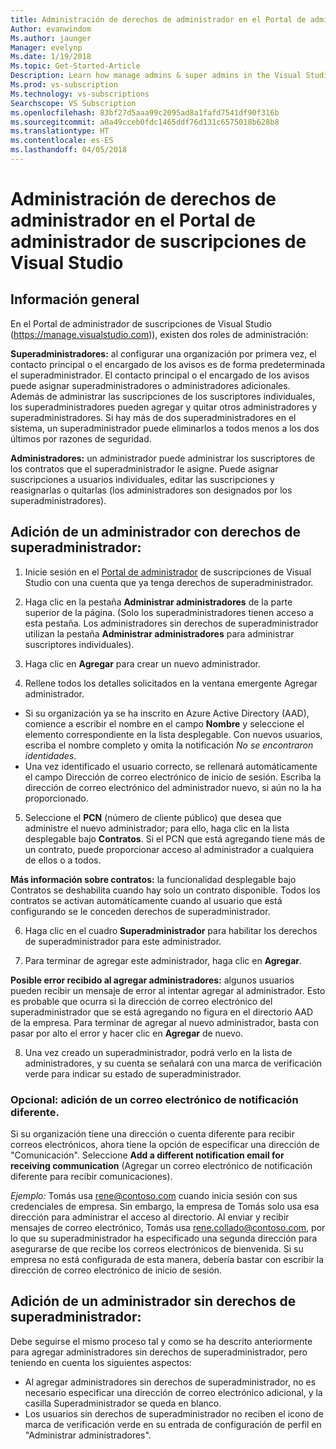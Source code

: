 ```yaml
---
title: Administración de derechos de administrador en el Portal de administrador de suscripciones de Visual Studio
Author: evanwindom
Ms.author: jaunger
Manager: evelynp
Ms.date: 1/19/2018
Ms.topic: Get-Started-Article
Description: Learn how manage admins & super admins in the Visual Studio Subscriptions Administrator Portal.
Ms.prod: vs-subscription
Ms.technology: vs-subscriptions
Searchscope: VS Subscription
ms.openlocfilehash: 83bf27d5aaa99c2095ad8a1fafd7541df90f316b
ms.sourcegitcommit: a0a49cceb0fdc1465ddf76d131c6575018b628b8
ms.translationtype: HT
ms.contentlocale: es-ES
ms.lasthandoff: 04/05/2018
---
```

# <a name="managing-administrator-rights-in-the-visual-studio-subscriptions-administrator-portal"></a>Administración de derechos de administrador en el Portal de administrador de suscripciones de Visual Studio

## <a name="overview"></a>Información general 
En el Portal de administrador de suscripciones de Visual Studio (https://manage.visualstudio.com)), existen dos roles de administración:

**Superadministradores:** al configurar una organización por primera vez, el contacto principal o el encargado de los avisos es de forma predeterminada el superadministrador. El contacto principal o el encargado de los avisos puede asignar superadministradores o administradores adicionales. Además de administrar las suscripciones de los suscriptores individuales, los superadministradores pueden agregar y quitar otros administradores y superadministradores. Si hay más de dos superadministradores en el sistema, un superadministrador puede eliminarlos a todos menos a los dos últimos por razones de seguridad. 

**Administradores:** un administrador puede administrar los suscriptores de los contratos que el superadministrador le asigne.  Puede asignar suscripciones a usuarios individuales, editar las suscripciones y reasignarlas o quitarlas   (los administradores son designados por los superadministradores).  

## <a name="adding-an-administrator-with-super-admin-rights"></a>Adición de un administrador **con** derechos de superadministrador:

1. Inicie sesión en el [Portal de administrador](https://manage.visualstudio.com) de suscripciones de Visual Studio con una cuenta que ya tenga derechos de superadministrador.

2. Haga clic en la pestaña **Administrar administradores** de la parte superior de la página. (Solo los superadministradores tienen acceso a esta pestaña.  Los administradores sin derechos de superadministrador utilizan la pestaña **Administrar administradores** para administrar suscriptores individuales).

3. Haga clic en **Agregar** para crear un nuevo administrador. 

4. Rellene todos los detalles solicitados en la ventana emergente Agregar administrador.
  - Si su organización ya se ha inscrito en Azure Active Directory (AAD), comience a escribir el nombre en el campo **Nombre** y seleccione el elemento correspondiente en la lista desplegable. Con nuevos usuarios, escriba el nombre completo y omita la notificación *No se encontraron identidades*.
  - Una vez identificado el usuario correcto, se rellenará automáticamente el campo Dirección de correo electrónico de inicio de sesión. Escriba la dirección de correo electrónico del administrador nuevo, si aún no la ha proporcionado.

5. Seleccione el **PCN** (número de cliente público) que desea que administre el nuevo administrador; para ello, haga clic en la lista desplegable bajo **Contratos**. Si el PCN que está agregando tiene más de un contrato, puede proporcionar acceso al administrador a cualquiera de ellos o a todos. 

**Más información sobre contratos:** la funcionalidad desplegable bajo Contratos se deshabilita cuando hay solo un contrato disponible.  Todos los contratos se activan automáticamente cuando al usuario que está configurando se le conceden derechos de superadministrador.

6. Haga clic en el cuadro **Superadministrador** para habilitar los derechos de superadministrador para este administrador.  

7. Para terminar de agregar este administrador, haga clic en **Agregar**.

**Posible error recibido al agregar administradores:** algunos usuarios pueden recibir un mensaje de error al intentar agregar al administrador. Esto es probable que ocurra si la dirección de correo electrónico del superadministrador que se está agregando no figura en el directorio AAD de la empresa. Para terminar de agregar al nuevo administrador, basta con pasar por alto el error y hacer clic en **Agregar** de nuevo. 

8. Una vez creado un superadministrador, podrá verlo en la lista de administradores, y su cuenta se señalará con una marca de verificación verde para indicar su estado de superadministrador. 

### <a name="optional--add-a-different-notification-email"></a>Opcional: adición de un correo electrónico de notificación diferente.
Si su organización tiene una dirección o cuenta diferente para recibir correos electrónicos, ahora tiene la opción de especificar una dirección de "Comunicación". Seleccione **Add a different notification email for receiving communication** (Agregar un correo electrónico de notificación diferente para recibir comunicaciones). 

*Ejemplo:* Tomás usa rene@contoso.com cuando inicia sesión con sus credenciales de empresa.  Sin embargo, la empresa de Tomás solo usa esa dirección para administrar el acceso al directorio.  Al enviar y recibir mensajes de correo electrónico, Tomás usa rene.collado@contoso.com, por lo que su superadministrador ha especificado una segunda dirección para asegurarse de que recibe los correos electrónicos de bienvenida.  Si su empresa no está configurada de esta manera, debería bastar con escribir la dirección de correo electrónico de inicio de sesión.

## <a name="adding-an-administrator-without-super-admin-rights"></a>Adición de un administrador **sin** derechos de superadministrador:

Debe seguirse el mismo proceso tal y como se ha descrito anteriormente para agregar administradores sin derechos de superadministrador, pero teniendo en cuenta los siguientes aspectos:
-  Al agregar administradores sin derechos de superadministrador, no es necesario especificar una dirección de correo electrónico adicional, y la casilla Superadministrador se queda en blanco.
-  Los usuarios sin derechos de superadministrador no reciben el icono de marca de verificación verde en su entrada de configuración de perfil en "Administrar administradores".
